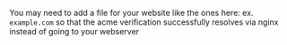 You may need to add a file for your website like the ones here: ex. `example.com` so that the acme verification successfully resolves via nginx instead of going to your webserver
